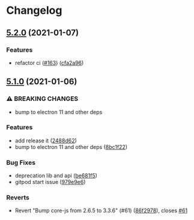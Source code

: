 # Changelog

## [5.2.0](https://www.github.com/gengjiawen/electron-devdocs/compare/v5.1.0...v5.2.0) (2021-01-07)


### Features

* refactor ci ([#163](https://www.github.com/gengjiawen/electron-devdocs/issues/163)) ([cfa2a96](https://www.github.com/gengjiawen/electron-devdocs/commit/cfa2a9649b484d68f201504035a5eafe7f22cb7c))

## [5.1.0](https://www.github.com/gengjiawen/electron-devdocs/compare/v5.0.0-beta3...v5.1.0) (2021-01-06)


### ⚠ BREAKING CHANGES

* bump to electron 11 and other deps

### Features

* add release it ([2488d62](https://www.github.com/gengjiawen/electron-devdocs/commit/2488d629d9ec300de3d32ccfd0f5947169fd1f44))
* bump to electron 11 and other deps ([8bc1f22](https://www.github.com/gengjiawen/electron-devdocs/commit/8bc1f22514c97bf2e7fb9d1686623c8426d74ac2))


### Bug Fixes

* deprecation lib and api ([be681f5](https://www.github.com/gengjiawen/electron-devdocs/commit/be681f5303847ab2d29514c2a76a6f70d0b52ee0))
* gitpod start issue ([979e9e6](https://www.github.com/gengjiawen/electron-devdocs/commit/979e9e6a261da6ebd3f2d9211cd1f5b6016bdf1c))


### Reverts

* Revert "Bump core-js from 2.6.5 to 3.3.6" (#61) ([86f2978](https://www.github.com/gengjiawen/electron-devdocs/commit/86f2978ece1ee77875def655a462610f08ecb17b)), closes [#61](https://www.github.com/gengjiawen/electron-devdocs/issues/61)
